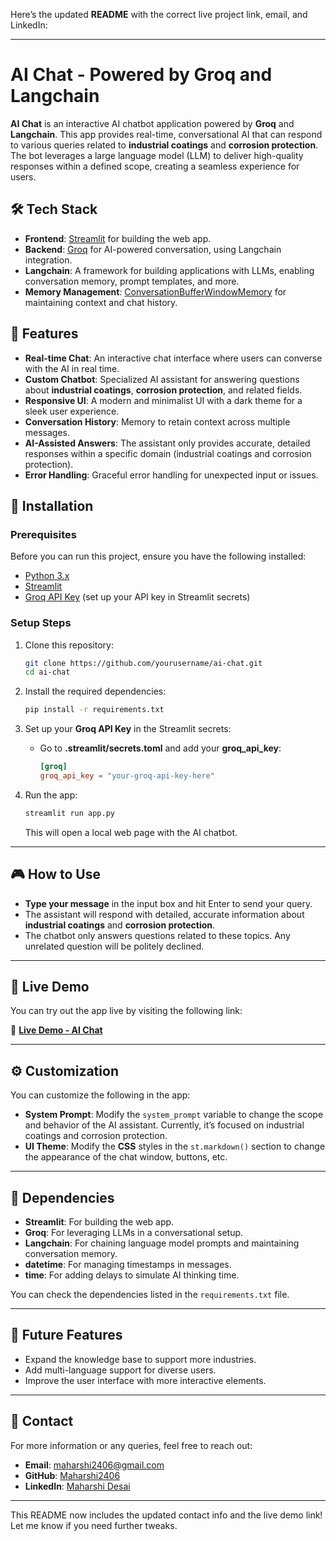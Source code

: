 Here’s the updated **README** with the correct live project link, email, and LinkedIn:

---

# AI Chat - Powered by Groq and Langchain

**AI Chat** is an interactive AI chatbot application powered by **Groq** and **Langchain**. This app provides real-time, conversational AI that can respond to various queries related to **industrial coatings** and **corrosion protection**. The bot leverages a large language model (LLM) to deliver high-quality responses within a defined scope, creating a seamless experience for users.

## 🛠️ **Tech Stack**

- **Frontend**: [Streamlit](https://streamlit.io/) for building the web app.
- **Backend**: [Groq](https://groq.com/) for AI-powered conversation, using Langchain integration.
- **Langchain**: A framework for building applications with LLMs, enabling conversation memory, prompt templates, and more.
- **Memory Management**: [ConversationBufferWindowMemory](https://langchain.readthedocs.io/en/latest/modules/memory.html#conversationbuffwindowmemory) for maintaining context and chat history.
  
## 🎨 **Features**

- **Real-time Chat**: An interactive chat interface where users can converse with the AI in real time.
- **Custom Chatbot**: Specialized AI assistant for answering questions about **industrial coatings**, **corrosion protection**, and related fields.
- **Responsive UI**: A modern and minimalist UI with a dark theme for a sleek user experience.
- **Conversation History**: Memory to retain context across multiple messages.
- **AI-Assisted Answers**: The assistant only provides accurate, detailed responses within a specific domain (industrial coatings and corrosion protection).
- **Error Handling**: Graceful error handling for unexpected input or issues.

## 🚀 **Installation**

### Prerequisites

Before you can run this project, ensure you have the following installed:

- [Python 3.x](https://www.python.org/downloads/)
- [Streamlit](https://streamlit.io/)
- [Groq API Key](https://groq.com/) (set up your API key in Streamlit secrets)

### Setup Steps

1. Clone this repository:
   ```bash
   git clone https://github.com/yourusername/ai-chat.git
   cd ai-chat
   ```

2. Install the required dependencies:
   ```bash
   pip install -r requirements.txt
   ```

3. Set up your **Groq API Key** in the Streamlit secrets:
   - Go to **.streamlit/secrets.toml** and add your **groq_api_key**:
     ```toml
     [groq]
     groq_api_key = "your-groq-api-key-here"
     ```

4. Run the app:
   ```bash
   streamlit run app.py
   ```

   This will open a local web page with the AI chatbot.

---

## 🎮 **How to Use**

- **Type your message** in the input box and hit Enter to send your query.
- The assistant will respond with detailed, accurate information about **industrial coatings** and **corrosion protection**.
- The chatbot only answers questions related to these topics. Any unrelated question will be politely declined.

---

## 🔗 **Live Demo**

You can try out the app live by visiting the following link:

🔗 **[Live Demo - AI Chat](https://maharshi-chatbot.streamlit.app/)**

---

## ⚙️ **Customization**

You can customize the following in the app:

- **System Prompt**: Modify the `system_prompt` variable to change the scope and behavior of the AI assistant. Currently, it’s focused on industrial coatings and corrosion protection.
- **UI Theme**: Modify the **CSS** styles in the `st.markdown()` section to change the appearance of the chat window, buttons, etc.

---

## 🔧 **Dependencies**

- **Streamlit**: For building the web app.
- **Groq**: For leveraging LLMs in a conversational setup.
- **Langchain**: For chaining language model prompts and maintaining conversation memory.
- **datetime**: For managing timestamps in messages.
- **time**: For adding delays to simulate AI thinking time.

You can check the dependencies listed in the `requirements.txt` file.

---

## 📜 **Future Features**

- Expand the knowledge base to support more industries.
- Add multi-language support for diverse users.
- Improve the user interface with more interactive elements.

---

## 💬 **Contact**

For more information or any queries, feel free to reach out:

- **Email**: [maharshi2406@gmail.com](mailto:maharshi2406@gmail.com)
- **GitHub**: [Maharshi2406](https://github.com/yourusername)
- **LinkedIn**: [Maharshi Desai](https://www.linkedin.com/in/maharshi-desai-30143a279/)

---

This README now includes the updated contact info and the live demo link! Let me know if you need further tweaks.